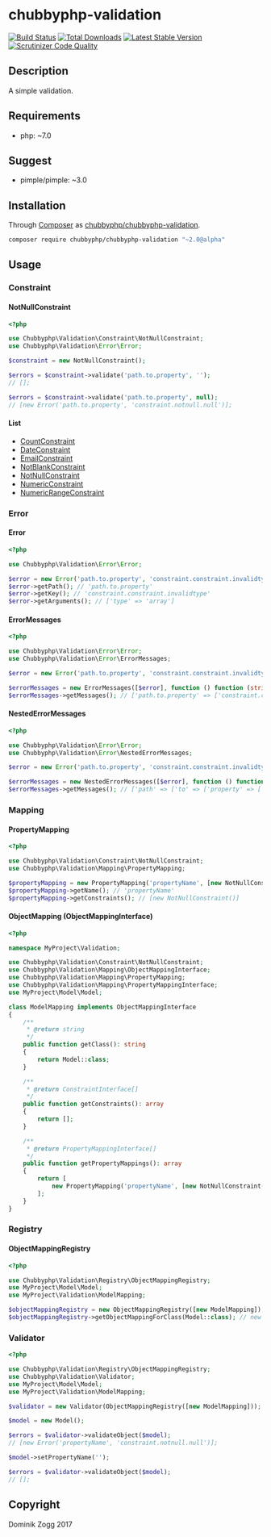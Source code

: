 # chubbyphp-validation

[![Build Status](https://api.travis-ci.org/chubbyphp/chubbyphp-validation.png?branch=master)](https://travis-ci.org/chubbyphp/chubbyphp-validation)
[![Total Downloads](https://poser.pugx.org/chubbyphp/chubbyphp-validation/downloads.png)](https://packagist.org/packages/chubbyphp/chubbyphp-validation)
[![Latest Stable Version](https://poser.pugx.org/chubbyphp/chubbyphp-validation/v/stable.png)](https://packagist.org/packages/chubbyphp/chubbyphp-validation)
[![Scrutinizer Code Quality](https://scrutinizer-ci.com/g/chubbyphp/chubbyphp-validation/badges/quality-score.png?b=master)](https://scrutinizer-ci.com/g/chubbyphp/chubbyphp-validation/?branch=master)

## Description

A simple validation.

## Requirements

 * php: ~7.0

## Suggest

 * pimple/pimple: ~3.0

## Installation

Through [Composer](http://getcomposer.org) as [chubbyphp/chubbyphp-validation][1].

```sh
composer require chubbyphp/chubbyphp-validation "~2.0@alpha"
```

## Usage

### Constraint

#### NotNullConstraint

```php
<?php

use Chubbyphp\Validation\Constraint\NotNullConstraint;
use Chubbyphp\Validation\Error\Error;

$constraint = new NotNullConstraint();

$errors = $constraint->validate('path.to.property', '');
// [];

$errors = $constraint->validate('path.to.property', null);
// [new Error('path.to.property', 'constraint.notnull.null')];
```

#### List

* [CountConstraint][2]
* [DateConstraint][3]
* [EmailConstraint][4]
* [NotBlankConstraint][5]
* [NotNullConstraint][6]
* [NumericConstraint][7]
* [NumericRangeConstraint][8]

### Error

#### Error

```php
<?php

use Chubbyphp\Validation\Error\Error;

$error = new Error('path.to.property', 'constraint.constraint.invalidtype', ['type' => 'array']);
$error->getPath(); // 'path.to.property'
$error->getKey(); // 'constraint.constraint.invalidtype'
$error->getArguments(); // ['type' => 'array']
```

#### ErrorMessages

```php
<?php

use Chubbyphp\Validation\Error\Error;
use Chubbyphp\Validation\Error\ErrorMessages;

$error = new Error('path.to.property', 'constraint.constraint.invalidtype', ['type' => 'array']);

$errorMessages = new ErrorMessages([$error], function () function (string $key, array $arguments) { return $key; });
$errorMessages->getMessages(); // ['path.to.property' => ['constraint.constraint.invalidtype']]
```

#### NestedErrorMessages

```php
<?php

use Chubbyphp\Validation\Error\Error;
use Chubbyphp\Validation\Error\NestedErrorMessages;

$error = new Error('path.to.property', 'constraint.constraint.invalidtype', ['type' => 'array']);

$errorMessages = new NestedErrorMessages([$error], function () function (string $key, array $arguments) { return $key; });
$errorMessages->getMessages(); // ['path' => ['to' => ['property' => ['constraint.constraint.invalidtype']]]]
```

### Mapping

#### PropertyMapping

```php
<?php

use Chubbyphp\Validation\Constraint\NotNullConstraint;
use Chubbyphp\Validation\Mapping\PropertyMapping;

$propertyMapping = new PropertyMapping('propertyName', [new NotNullConstraint()]);
$propertyMapping->getName(); // 'propertyName'
$propertyMapping->getConstraints(); // [new NotNullConstraint()]
```

#### ObjectMapping (ObjectMappingInterface)

```php
<?php

namespace MyProject\Validation;

use Chubbyphp\Validation\Constraint\NotNullConstraint;
use Chubbyphp\Validation\Mapping\ObjectMappingInterface;
use Chubbyphp\Validation\Mapping\PropertyMapping;
use Chubbyphp\Validation\Mapping\PropertyMappingInterface;
use MyProject\Model\Model;

class ModelMapping implements ObjectMappingInterface
{
    /**
     * @return string
     */
    public function getClass(): string
    {
        return Model::class;
    }

    /**
     * @return ConstraintInterface[]
     */
    public function getConstraints(): array
    {
        return [];
    }

    /**
     * @return PropertyMappingInterface[]
     */
    public function getPropertyMappings(): array
    {
        return [
            new PropertyMapping('propertyName', [new NotNullConstraint()]),
        ];
    }
}
```

### Registry

#### ObjectMappingRegistry

```php
<?php

use Chubbyphp\Validation\Registry\ObjectMappingRegistry;
use MyProject\Model\Model;
use MyProject\Validation\ModelMapping;

$objectMappingRegistry = new ObjectMappingRegistry([new ModelMapping]);
$objectMappingRegistry->getObjectMappingForClass(Model::class); // new ModelMapping()
```

### Validator

```php
<?php

use Chubbyphp\Validation\Registry\ObjectMappingRegistry;
use Chubbyphp\Validation\Validator;
use MyProject\Model\Model;
use MyProject\Validation\ModelMapping;

$validator = new Validator(ObjectMappingRegistry([new ModelMapping]));

$model = new Model();

$errors = $validator->validateObject($model);
// [new Error('propertyName', 'constraint.notnull.null')];

$model->setPropertyName('');

$errors = $validator->validateObject($model);
// [];
```

## Copyright

Dominik Zogg 2017

[1]: https://packagist.org/packages/chubbyphp/chubbyphp-validation
[2]: doc/Constraint/CountConstraint.md
[3]: doc/Constraint/DateConstraint.md
[4]: doc/Constraint/EmailConstraint.md
[5]: doc/Constraint/NotBlankConstraint.md
[6]: doc/Constraint/NotNullConstraint.md
[7]: doc/Constraint/NumericConstraint.md
[8]: doc/Constraint/NumericRangeConstraint.md
